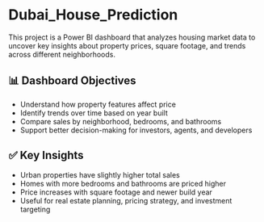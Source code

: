 # Dubai_House_Prediction
This project is a Power BI dashboard that analyzes housing market data to uncover key insights about property prices, square footage, and trends across different neighborhoods.

## 📊 Dashboard Objectives
- Understand how property features affect price
- Identify trends over time based on year built
- Compare sales by neighborhood, bedrooms, and bathrooms
- Support better decision-making for investors, agents, and developers

  
## ✅ Key Insights
- Urban properties have slightly higher total sales
- Homes with more bedrooms and bathrooms are priced higher
- Price increases with square footage and newer build year
- Useful for real estate planning, pricing strategy, and investment targeting
